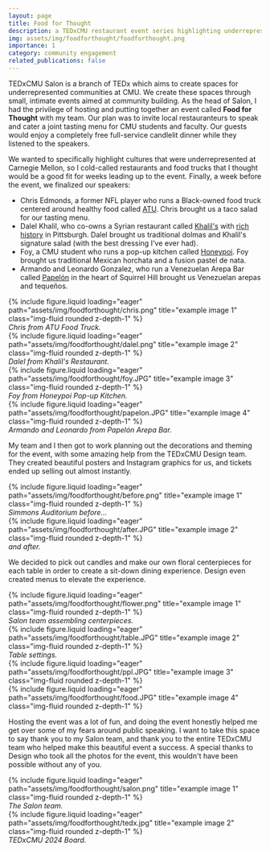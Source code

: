```yaml
---
layout: page
title: Food for Thought
description: a TEDxCMU restaurant event series highlighting underrepresented communities in Pittsburgh
img: assets/img/foodforthought/foodforthought.png
importance: 1
category: community engagement
related_publications: false
---
```


TEDxCMU Salon is a branch of TEDx which aims to create spaces for underrepresented communities at CMU. We create these spaces through small, intimate events aimed at community building. As the head of Salon, I had the privilege of hosting and putting together an event called **Food for Thought** with my team. Our plan was to invite local restauranteurs to speak and cater a joint tasting menu for CMU students and faculty. Our guests would enjoy a completely free full-service candlelit dinner while they listened to the speakers.

We wanted to specifically highlight cultures that were underrepresented at Carnegie Mellon, so I cold-called restaurants and food trucks that I thought would be a good fit for weeks leading up to the event. Finally, a week before the event, we finalized our speakers:

- Chris Edmonds, a former NFL player who runs a Black-owned food truck centered around healthy food called [ATU](https://www.facebook.com/@atufoodtruck/). Chris brought us a taco salad for our tasting menu.
- Dalel Khalil, who co-owns a Syrian restaurant called [Khalil's](http://khalilsrestaurant.com/) with [rich history](https://nextpittsburgh.com/eatdrink/khalils-marks-51-years-with-a-party-and-a-look-toward-next-phase/) in Pittsburgh. Dalel brought us traditional dolmas and Khalil's signature salad (with the best dressing I've ever had).
- Foy, a CMU student who runs a pop-up kitchen called [Honeypoi](https://www.instagram.com/honeypoii/). Foy brought us traditional Mexican horchata and a fusion pastel de nata.
- Armando and Leonardo Gonzalez, who run a Venezuelan Arepa Bar called [Papelón](https://papelonarepa.com/) in the heart of Squirrel Hill brought us Venezuelan arepas and tequeños.

<div class="row">
    <div class="col-sm-6 mt-3">
        {% include figure.liquid loading="eager" path="assets/img/foodforthought/chris.png" title="example image 1" class="img-fluid rounded z-depth-1" %}
        <div class="caption text-center"><em>Chris from ATU Food Truck.</em></div>
    </div>
    <div class="col-sm-6 mt-3">
        {% include figure.liquid loading="eager" path="assets/img/foodforthought/dalel.png" title="example image 2" class="img-fluid rounded z-depth-1" %}
        <div class="caption text-center"><em>Dalel from Khalil's Restaurant.</em></div>
    </div>
</div>
<div class="row">
    <div class="col-sm-6 mt-3">
        {% include figure.liquid loading="eager" path="assets/img/foodforthought/foy.JPG" title="example image 3" class="img-fluid rounded z-depth-1" %}
        <div class="caption text-center"><em>Foy from Honeypoi Pop-up Kitchen.</em></div>
    </div>
    <div class="col-sm-6 mt-3">
        {% include figure.liquid loading="eager" path="assets/img/foodforthought/papelon.JPG" title="example image 4" class="img-fluid rounded z-depth-1" %}
        <div class="caption text-center"><em>Armando and Leonardo from Papelón Arepa Bar.</em></div>
    </div>
</div>

My team and I then got to work planning out the decorations and theming for the event, with some amazing help from the TEDxCMU Design team. They created beautiful posters and Instagram graphics for us, and tickets ended up selling out almost instantly.

<div class="row">
    <div class="col-sm-6 mt-3">
        {% include figure.liquid loading="eager" path="assets/img/foodforthought/before.png" title="example image 1" class="img-fluid rounded z-depth-1" %}
        <div class="caption text-center"><em>Simmons Auditorium before...</em></div>
    </div>
    <div class="col-sm-6 mt-3">
        {% include figure.liquid loading="eager" path="assets/img/foodforthought/after.JPG" title="example image 2" class="img-fluid rounded z-depth-1" %}
        <div class="caption text-center"><em>and after.</em></div>
    </div>
</div>

We decided to pick out candles and make our own floral centerpieces for each table in order to create a sit-down dining experience. Design even created menus to elevate the experience.

<div class="row">
    <div class="col-sm-6 mt-3">
        {% include figure.liquid loading="eager" path="assets/img/foodforthought/flower.png" title="example image 1" class="img-fluid rounded z-depth-1" %}
        <div class="caption text-center"><em>Salon team assembling centerpieces.</em></div>
    </div>
    <div class="col-sm-6 mt-3">
        {% include figure.liquid loading="eager" path="assets/img/foodforthought/table.JPG" title="example image 2" class="img-fluid rounded z-depth-1" %}
        <div class="caption text-center"><em>Table settings.</em></div>
    </div>
</div>
<div class="row">
    <div class="col-sm-6 mt-3">
        {% include figure.liquid loading="eager" path="assets/img/foodforthought/ppl.JPG" title="example image 3" class="img-fluid rounded z-depth-1" %}
        <div class="caption text-center"><em></em></div>
    </div>
    <div class="col-sm-6 mt-3">
        {% include figure.liquid loading="eager" path="assets/img/foodforthought/food.JPG" title="example image 4" class="img-fluid rounded z-depth-1" %}
        <div class="caption text-center"><em></em></div>
    </div>
</div>

Hosting the event was a lot of fun, and doing the event honestly helped me get over some of my fears around public speaking. I want to take this space to say thank you to my Salon team, and thank you to the entire TEDxCMU team who helped make this beautiful event a success. A special thanks to Design who took all the photos for the event, this wouldn't have been possible without any of you.

<div class="row">
    <div class="col-sm-5 mt-3">
        {% include figure.liquid loading="eager" path="assets/img/foodforthought/salon.png" title="example image 1" class="img-fluid rounded z-depth-1" %}
        <div class="caption text-center"><em>The Salon team.</em></div>
    </div>
    <div class="col-sm-7 mt-3">
        {% include figure.liquid loading="eager" path="assets/img/foodforthought/tedx.jpg" title="example image 2" class="img-fluid rounded z-depth-1" %}
        <div class="caption text-center"><em>TEDxCMU 2024 Board.</em></div>
    </div>
</div>
